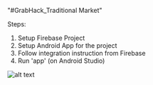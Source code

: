 "#GrabHack_Traditional Market" 

Steps:
1. Setup Firebase Project
2. Setup Android App for the project
3. Follow integration instruction from Firebase
4. Run 'app' (on Android Studio)

![alt text]([https://drive.google.com/drive/folders/1UCv54ZVMUMU5Shcx2eqr5cLhQ0A4MTqD](https://drive.google.com/file/d/1ojotla_KACsQpQ9kmA0R7F-pJvO7WdDW/view?usp=sharing))
